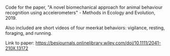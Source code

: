 Code for the paper, "A novel biomechanical approach for animal behaviour recognition using accelerometers" - Methods in Ecology and Evolution, 2019. 

Also included are short videos of four meerkat behaviors: vigilance, resting, foraging, and running.

Link to paper: https://besjournals.onlinelibrary.wiley.com/doi/10.1111/2041-210X.13172
